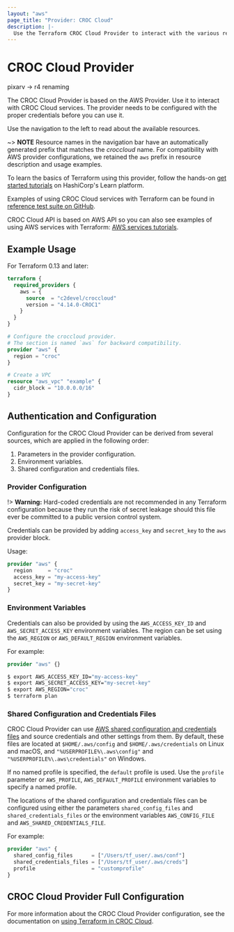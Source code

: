 ```yaml
---
layout: "aws"
page_title: "Provider: CROC Cloud"
description: |-
  Use the Terraform CROC Cloud Provider to interact with the various resources supported by CROC Cloud. You must configure the provider with the proper credentials before you can use it.
---
```


[hashicorp-tutorials]: https://learn.hashicorp.com/tutorials/terraform/infrastructure-as-code?in=terraform/aws-get-started&utm_source=WEBSITE&utm_medium=WEB_IO&utm_offer=ARTICLE_PAGE&utm_content=DOCS
[aws-tutorials]: https://learn.hashicorp.com/collections/terraform/aws?utm_source=WEBSITE&utm_medium=WEB_IO&utm_offer=ARTICLE_PAGE&utm_content=DOCS
[c2-tutorials]: https://github.com/C2Devel/terraform-examples
[aws-configure-files]: https://docs.aws.amazon.com/cli/latest/userguide/cli-configure-files.html
[terraform]: https://docs.cloud.croc.ru/en/api/tools/terraform.html

# CROC Cloud Provider

pixarv -> r4 renaming

The CROC Cloud Provider is based on the AWS Provider.
Use it to interact with CROC Cloud services.
The provider needs to be configured with the proper credentials before you can use it.

Use the navigation to the left to read about the available resources.

~> **NOTE**
Resource names in the navigation bar have an automatically generated prefix that matches the *croccloud* name.
For compatibility with AWS provider configurations, we retained the ``aws`` prefix in resource description and usage examples.

To learn the basics of Terraform using this provider, follow the
hands-on [get started tutorials][hashicorp-tutorials] on HashiCorp's Learn platform.

Examples of using CROC Cloud services with Terraform can be found in [reference test suite on GitHub][c2-tutorials].

CROC Cloud API is based on AWS API so you can also see examples of using AWS services with Terraform: [AWS services tutorials][aws-tutorials].

## Example Usage

For Terraform 0.13 and later:

```terraform
terraform {
  required_providers {
    aws = {
      source  = "c2devel/croccloud"
      version = "4.14.0-CROC1"
    }
  }
}

# Configure the croccloud provider.
# The section is named `aws` for backward compatibility.
provider "aws" {
  region = "croc"
}

# Create a VPC
resource "aws_vpc" "example" {
  cidr_block = "10.0.0.0/16"
}
```

## Authentication and Configuration

Configuration for the CROC Cloud Provider can be derived from several sources,
which are applied in the following order:

1. Parameters in the provider configuration.
2. Environment variables.
3. Shared configuration and credentials files.

### Provider Configuration

!> **Warning:** Hard-coded credentials are not recommended in any Terraform
configuration because they run the risk of secret leakage should this file ever be committed to a
public version control system.

Credentials can be provided by adding `access_key` and `secret_key` to the `aws` provider block.

Usage:

```terraform
provider "aws" {
  region     = "croc"
  access_key = "my-access-key"
  secret_key = "my-secret-key"
}
```

### Environment Variables

Credentials can also be provided by using the `AWS_ACCESS_KEY_ID` and `AWS_SECRET_ACCESS_KEY` environment variables.
The region can be set using the `AWS_REGION` or `AWS_DEFAULT_REGION` environment variables.

For example:

```terraform
provider "aws" {}
```

```sh
$ export AWS_ACCESS_KEY_ID="my-access-key"
$ export AWS_SECRET_ACCESS_KEY="my-secret-key"
$ export AWS_REGION="croc"
$ terraform plan
```

### Shared Configuration and Credentials Files

CROC Cloud Provider can use [AWS shared configuration and credentials files][aws-configure-files] and source credentials and other settings from them.
By default, these files are located at `$HOME/.aws/config` and `$HOME/.aws/credentials` on Linux and macOS,
and `"%USERPROFILE%\.aws\config"` and `"%USERPROFILE%\.aws\credentials"` on Windows.

If no named profile is specified, the `default` profile is used.
Use the `profile` parameter or `AWS_PROFILE`, `AWS_DEFAULT_PROFILE` environment variables to specify a named profile.

The locations of the shared configuration and credentials files can be configured using either
the parameters `shared_config_files` and `shared_credentials_files`
or the environment variables `AWS_CONFIG_FILE` and `AWS_SHARED_CREDENTIALS_FILE`.

For example:

```terraform
provider "aws" {
  shared_config_files      = ["/Users/tf_user/.aws/conf"]
  shared_credentials_files = ["/Users/tf_user/.aws/creds"]
  profile                  = "customprofile"
}
```

## CROC Cloud Provider Full Configuration

For more information about the CROC Cloud Provider configuration, see the documentation on [using Terraform in CROC Cloud][terraform].
